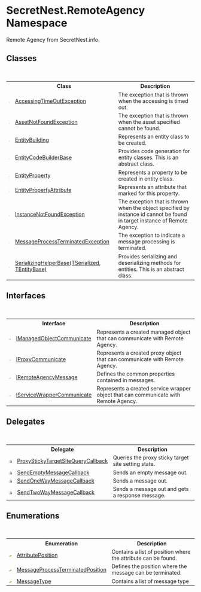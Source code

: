 # SecretNest.RemoteAgency Namespace
 

Remote Agency from SecretNest.info.


## Classes
&nbsp;<table><tr><th></th><th>Class</th><th>Description</th></tr><tr><td>![Public class](media/pubclass.gif "Public class")</td><td><a href="T_SecretNest_RemoteAgency_AccessingTimeOutException">AccessingTimeOutException</a></td><td>
The exception that is thrown when the accessing is timed out.</td></tr><tr><td>![Public class](media/pubclass.gif "Public class")</td><td><a href="T_SecretNest_RemoteAgency_AssetNotFoundException">AssetNotFoundException</a></td><td>
The exception that is thrown when the asset specified cannot be found.</td></tr><tr><td>![Public class](media/pubclass.gif "Public class")</td><td><a href="T_SecretNest_RemoteAgency_EntityBuilding">EntityBuilding</a></td><td>
Represents an entity class to be created.</td></tr><tr><td>![Public class](media/pubclass.gif "Public class")</td><td><a href="T_SecretNest_RemoteAgency_EntityCodeBuilderBase">EntityCodeBuilderBase</a></td><td>
Provides code generation for entity classes. This is an abstract class.</td></tr><tr><td>![Public class](media/pubclass.gif "Public class")</td><td><a href="T_SecretNest_RemoteAgency_EntityProperty">EntityProperty</a></td><td>
Represents a property to be created in entity class.</td></tr><tr><td>![Public class](media/pubclass.gif "Public class")</td><td><a href="T_SecretNest_RemoteAgency_EntityPropertyAttribute">EntityPropertyAttribute</a></td><td>
Represents an attribute that marked for this property.</td></tr><tr><td>![Public class](media/pubclass.gif "Public class")</td><td><a href="T_SecretNest_RemoteAgency_InstanceNotFoundException">InstanceNotFoundException</a></td><td>
The exception that is thrown when the object specified by instance id cannot be found in target instance of Remote Agency.</td></tr><tr><td>![Public class](media/pubclass.gif "Public class")</td><td><a href="T_SecretNest_RemoteAgency_MessageProcessTerminatedException">MessageProcessTerminatedException</a></td><td>
The exception to indicate a message processing is terminated.</td></tr><tr><td>![Public class](media/pubclass.gif "Public class")</td><td><a href="T_SecretNest_RemoteAgency_SerializingHelperBase_2">SerializingHelperBase(TSerialized, TEntityBase)</a></td><td>
Provides serializing and deserializing methods for entities. This is an abstract class.</td></tr></table>

## Interfaces
&nbsp;<table><tr><th></th><th>Interface</th><th>Description</th></tr><tr><td>![Public interface](media/pubinterface.gif "Public interface")</td><td><a href="T_SecretNest_RemoteAgency_IManagedObjectCommunicate">IManagedObjectCommunicate</a></td><td>
Represents a created managed object that can communicate with Remote Agency.</td></tr><tr><td>![Public interface](media/pubinterface.gif "Public interface")</td><td><a href="T_SecretNest_RemoteAgency_IProxyCommunicate">IProxyCommunicate</a></td><td>
Represents a created proxy object that can communicate with Remote Agency.</td></tr><tr><td>![Public interface](media/pubinterface.gif "Public interface")</td><td><a href="T_SecretNest_RemoteAgency_IRemoteAgencyMessage">IRemoteAgencyMessage</a></td><td>
Defines the common properties contained in messages.</td></tr><tr><td>![Public interface](media/pubinterface.gif "Public interface")</td><td><a href="T_SecretNest_RemoteAgency_IServiceWrapperCommunicate">IServiceWrapperCommunicate</a></td><td>
Represents a created service wrapper object that can communicate with Remote Agency.</td></tr></table>

## Delegates
&nbsp;<table><tr><th></th><th>Delegate</th><th>Description</th></tr><tr><td>![Public delegate](media/pubdelegate.gif "Public delegate")</td><td><a href="T_SecretNest_RemoteAgency_ProxyStickyTargetSiteQueryCallback">ProxyStickyTargetSiteQueryCallback</a></td><td>
Queries the proxy sticky target site setting state.</td></tr><tr><td>![Public delegate](media/pubdelegate.gif "Public delegate")</td><td><a href="T_SecretNest_RemoteAgency_SendEmptyMessageCallback">SendEmptyMessageCallback</a></td><td>
Sends an empty message out.</td></tr><tr><td>![Public delegate](media/pubdelegate.gif "Public delegate")</td><td><a href="T_SecretNest_RemoteAgency_SendOneWayMessageCallback">SendOneWayMessageCallback</a></td><td>
Sends a message out.</td></tr><tr><td>![Public delegate](media/pubdelegate.gif "Public delegate")</td><td><a href="T_SecretNest_RemoteAgency_SendTwoWayMessageCallback">SendTwoWayMessageCallback</a></td><td>
Sends a message out and gets a response message.</td></tr></table>

## Enumerations
&nbsp;<table><tr><th></th><th>Enumeration</th><th>Description</th></tr><tr><td>![Public enumeration](media/pubenumeration.gif "Public enumeration")</td><td><a href="T_SecretNest_RemoteAgency_AttributePosition">AttributePosition</a></td><td>
Contains a list of position where the attribute can be found.</td></tr><tr><td>![Public enumeration](media/pubenumeration.gif "Public enumeration")</td><td><a href="T_SecretNest_RemoteAgency_MessageProcessTerminatedPosition">MessageProcessTerminatedPosition</a></td><td>
Defines the position where the message can be terminated.</td></tr><tr><td>![Public enumeration](media/pubenumeration.gif "Public enumeration")</td><td><a href="T_SecretNest_RemoteAgency_MessageType">MessageType</a></td><td>
Contains a list of message type</td></tr></table>&nbsp;
